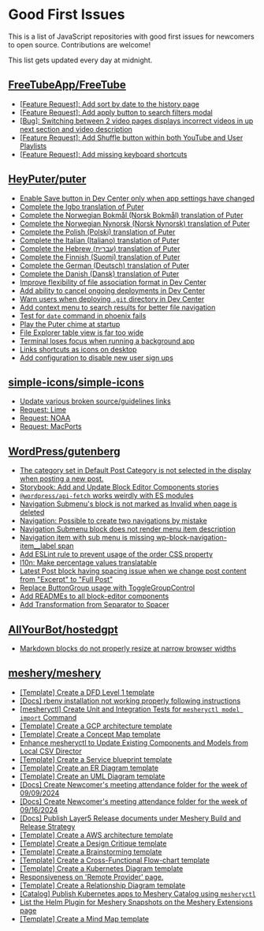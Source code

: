# Good First Issues

This is a list of JavaScript repositories with good first issues for newcomers to open source. Contributions are welcome!

This list gets updated every day at midnight.

## [FreeTubeApp/FreeTube](https://github.com/FreeTubeApp/FreeTube)

- [[Feature Request]: Add sort by date to the history page](https://github.com/FreeTubeApp/FreeTube/issues/5595)
- [[Feature Request]: Add apply button to search filters modal](https://github.com/FreeTubeApp/FreeTube/issues/6194)
- [[Bug]: Switching between 2 video pages displays incorrect videos in up next section and video description](https://github.com/FreeTubeApp/FreeTube/issues/2261)
- [[Feature Request]: Add Shuffle button within both YouTube and User Playlists](https://github.com/FreeTubeApp/FreeTube/issues/5618)
- [[Feature Request]: Add missing keyboard shortcuts](https://github.com/FreeTubeApp/FreeTube/issues/2138)

## [HeyPuter/puter](https://github.com/HeyPuter/puter)

- [Enable Save button in Dev Center only when app settings have changed](https://github.com/HeyPuter/puter/issues/880)
- [Complete the Igbo translation of Puter](https://github.com/HeyPuter/puter/issues/864)
- [Complete the Norwegian Bokmål (Norsk Bokmål) translation of Puter](https://github.com/HeyPuter/puter/issues/859)
- [Complete the Norwegian Nynorsk (Norsk Nynorsk) translation of Puter](https://github.com/HeyPuter/puter/issues/857)
- [Complete the Polish (Polski) translation of Puter](https://github.com/HeyPuter/puter/issues/856)
- [Complete the Italian (Italiano) translation of Puter](https://github.com/HeyPuter/puter/issues/863)
- [Complete the Hebrew (עברית) translation of Puter](https://github.com/HeyPuter/puter/issues/869)
- [Complete the Finnish (Suomi) translation of Puter](https://github.com/HeyPuter/puter/issues/871)
- [Complete the German (Deutsch) translation of Puter](https://github.com/HeyPuter/puter/issues/874)
- [Complete the Danish (Dansk) translation of Puter](https://github.com/HeyPuter/puter/issues/875)
- [Improve flexibility of file association format in Dev Center](https://github.com/HeyPuter/puter/issues/881)
- [Add ability to cancel ongoing deployments in Dev Center](https://github.com/HeyPuter/puter/issues/879)
- [Warn users when deploying `.git` directory in Dev Center](https://github.com/HeyPuter/puter/issues/878)
- [Add context menu to search results for better file navigation](https://github.com/HeyPuter/puter/issues/876)
- [Test for `date` command in phoenix fails](https://github.com/HeyPuter/puter/issues/796)
- [Play the Puter chime at startup](https://github.com/HeyPuter/puter/issues/783)
- [File Explorer table view is far too wide](https://github.com/HeyPuter/puter/issues/355)
- [Terminal loses focus when running a background app](https://github.com/HeyPuter/puter/issues/453)
- [Links shortcuts as icons on desktop](https://github.com/HeyPuter/puter/issues/682)
- [Add configuration to disable new user sign ups](https://github.com/HeyPuter/puter/issues/696)

## [simple-icons/simple-icons](https://github.com/simple-icons/simple-icons)

- [Update various broken source/guidelines links](https://github.com/simple-icons/simple-icons/issues/11901)
- [Request: Lime](https://github.com/simple-icons/simple-icons/issues/11983)
- [Request: NOAA](https://github.com/simple-icons/simple-icons/issues/11651)
- [Request: MacPorts](https://github.com/simple-icons/simple-icons/issues/11676)

## [WordPress/gutenberg](https://github.com/WordPress/gutenberg)

- [The category set in Default Post Category is not selected in the display when posting a new post.](https://github.com/WordPress/gutenberg/issues/32651)
- [Storybook: Add and Update Block Editor Components stories](https://github.com/WordPress/gutenberg/issues/67165)
- [`@wordpress/api-fetch` works weirdly with ES modules](https://github.com/WordPress/gutenberg/issues/59087)
- [Navigation Submenu's block is not marked as Invalid when page is deleted](https://github.com/WordPress/gutenberg/issues/44760)
- [Navigation: Possible to create two navigations by mistake](https://github.com/WordPress/gutenberg/issues/56248)
- [Navigation Submenu block does not render menu item description](https://github.com/WordPress/gutenberg/issues/52505)
- [Navigation item with sub menu is missing wp-block-navigation-item__label span](https://github.com/WordPress/gutenberg/issues/57099)
- [Add ESLint rule to prevent usage of the order CSS property](https://github.com/WordPress/gutenberg/issues/61247)
- [l10n: Make percentage values ​​translatable](https://github.com/WordPress/gutenberg/issues/66298)
- [Latest Post block having spacing issue when we change post content from "Excerpt" to "Full Post"](https://github.com/WordPress/gutenberg/issues/66412)
- [Replace ButtonGroup usage with ToggleGroupControl](https://github.com/WordPress/gutenberg/issues/65339)
- [Add READMEs to all block-editor components](https://github.com/WordPress/gutenberg/issues/22891)
- [Add Transformation from Separator to Spacer](https://github.com/WordPress/gutenberg/issues/65492)

## [AllYourBot/hostedgpt](https://github.com/AllYourBot/hostedgpt)

- [Markdown blocks do not properly resize at narrow browser widths](https://github.com/AllYourBot/hostedgpt/issues/368)

## [meshery/meshery](https://github.com/meshery/meshery)

- [[Template] Create a DFD Level 1 template](https://github.com/meshery/meshery/issues/12501)
- [[Docs] rbenv installation not working properly following instructions](https://github.com/meshery/meshery/issues/12230)
- [[mesheryctl] Create Unit and Integration Tests for `mesheryctl model import` Command](https://github.com/meshery/meshery/issues/12137)
- [[Template] Create a GCP architecture template](https://github.com/meshery/meshery/issues/12498)
- [[Template] Create a Concept Map template](https://github.com/meshery/meshery/issues/12454)
- [Enhance mesheryctl to Update Existing Components and Models from Local CSV Director](https://github.com/meshery/meshery/issues/12134)
- [[Template] Create a Service blueprint template ](https://github.com/meshery/meshery/issues/12497)
- [[Template] Create an ER Diagram template](https://github.com/meshery/meshery/issues/12450)
- [[Template] Create an UML Diagram template](https://github.com/meshery/meshery/issues/12451)
- [[Docs] Create Newcomer's meeting attendance folder for the week of 09/09/2024](https://github.com/meshery/meshery/issues/11929)
- [[Docs] Create Newcomer's meeting attendance folder for the week of 09/16/2024](https://github.com/meshery/meshery/issues/12009)
- [[Docs] Publish Layer5 Release documents under Meshery Build and Release Strategy](https://github.com/meshery/meshery/issues/12021)
- [[Template] Create a AWS architecture template](https://github.com/meshery/meshery/issues/12500)
- [[Template] Create a Design Critique template](https://github.com/meshery/meshery/issues/12502)
- [[Template] Create a Brainstorming template](https://github.com/meshery/meshery/issues/12503)
- [[Template] Create a Cross-Functional Flow-chart template](https://github.com/meshery/meshery/issues/12504)
- [[Template] Create a Kubernetes Diagram template](https://github.com/meshery/meshery/issues/12462)
- [Responsiveness on 'Remote Provider' page.](https://github.com/meshery/meshery/issues/10743)
- [[Template] Create a Relationship Diagram template ](https://github.com/meshery/meshery/issues/12453)
- [[Catalog] Publish Kubernetes apps to Meshery Catalog using `mesheryctl`](https://github.com/meshery/meshery/issues/10444)
- [List the Helm Plugin for Meshery Snapshots on the Meshery Extensions page](https://github.com/meshery/meshery/issues/11866)
- [[Template] Create a Mind Map template](https://github.com/meshery/meshery/issues/12455)

